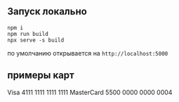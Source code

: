 ## Запуск локально

```
npm i
npm run build
npx serve -s build
```

по умолчанию открывается на `http://localhost:5000`

## примеры карт

Visa 4111 1111 1111 1111
MasterCard 5500 0000 0000 0004
